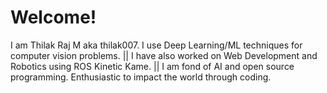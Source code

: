 # Welcome!

I am Thilak Raj M aka thilak007. I use Deep Learning/ML techniques for computer vision problems. 
 ||
I have also worked on Web Development and Robotics using ROS Kinetic Kame.
 || 
I am fond of AI and open source programming. Enthusiastic to impact the world through coding.
